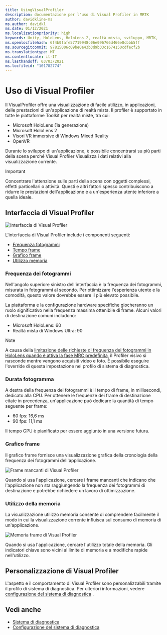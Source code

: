 ```yaml
---
title: UsingVisualProfiler
description: documentazione per l'uso di Visual Profiler in MRTK
author: davidkline-ms
ms.author: davidkl
ms.date: 01/12/2021
ms.localizationpriority: high
keywords: Unity, HoloLens, HoloLens 2, realtà mista, sviluppo, MRTK,
ms.openlocfilehash: 6f4b0fafe57719948c06e096766d466e8cbbb5ff
ms.sourcegitcommit: 97815006c09be0a43b3d9b33c1674150cdfecf2b
ms.translationtype: MT
ms.contentlocale: it-IT
ms.lasthandoff: 03/03/2021
ms.locfileid: "101782774"
---
```

# <a name="using-the-visual-profiler"></a>Uso di Visual Profiler

Il VisualProfiler offre una visualizzazione di facile utilizzo, in applicazioni, delle prestazioni di un'applicazione di realtà mista. Il profiler è supportato in tutte le piattaforme Toolkit per realtà miste, tra cui:

- Microsoft HoloLens (1a generazione)
- Microsoft HoloLens 2
- Visori VR immersive di Windows Mixed Reality
- OpenVR

Durante lo sviluppo di un'applicazione, è possibile concentrarsi su più parti della scena perché Visual Profiler Visualizza i dati relativi alla visualizzazione corrente.

> [!IMPORTANT]
> Concentrare l'attenzione sulle parti della scena con oggetti complessi, effetti particellari o attività. Questi e altri fattori spesso contribuiscono a ridurre le prestazioni dell'applicazione e a un'esperienza utente inferiore a quella ideale.

## <a name="visual-profiler-interface"></a>Interfaccia di Visual Profiler

![Interfaccia di Visual Profiler](../Images/Diagnostics/VisualProfiler.png)

L'interfaccia di Visual Profiler include i componenti seguenti:

- [Frequenza fotogrammi](#frame-rate)
- [Tempo frame](#frame-time)
- [Grafico frame](#frame-graph)
- [Utilizzo memoria](#memory-utilization)

### <a name="frame-rate"></a>Frequenza dei fotogrammi

Nell'angolo superiore sinistro dell'interfaccia è la frequenza dei fotogrammi, misurata in fotogrammi al secondo. Per ottimizzare l'esperienza utente e la comodità, questo valore dovrebbe essere il più elevato possibile.

La piattaforma e la configurazione hardware specifiche giocheranno un ruolo significativo nella frequenza massima ottenibile di frame. Alcuni valori di destinazione comuni includono:

- Microsoft HoloLens: 60
- Realtà mista di Windows Ultra: 90

> [!NOTE]
> A causa della [limitazione delle richieste di frequenza dei fotogrammi in HoloLens quando è attiva la fase MRC predefinita](https://docs.microsoft.com/windows/mixed-reality/mixed-reality-capture-for-developers#what-to-expect-when-mrc-is-enabled-on-hololens), il Profiler visivo si nasconde mentre vengono acquisiti video e foto. È possibile eseguire l'override di questa impostazione nel profilo di sistema di diagnostica.

### <a name="frame-time"></a>Durata fotogramma

A destra della frequenza dei fotogrammi è il tempo di frame, in millisecondi, dedicato alla CPU. Per ottenere le frequenze dei frame di destinazione citate in precedenza, un'applicazione può dedicare la quantità di tempo seguente per frame:

- 60 fps: 16,6 ms
- 90 fps: 11,1 ms

Il tempo GPU è pianificato per essere aggiunto in una versione futura.

### <a name="frame-graph"></a>Grafico frame

Il grafico frame fornisce una visualizzazione grafica della cronologia della frequenza dei fotogrammi dell'applicazione.

![Frame mancanti di Visual Profiler](../Images/Diagnostics/VisualProfilerMissedFrames.png)

Quando si usa l'applicazione, cercare i frame mancanti che indicano che l'applicazione non sta raggiungendo la frequenza dei fotogrammi di destinazione e potrebbe richiedere un lavoro di ottimizzazione.

### <a name="memory-utilization"></a>Utilizzo della memoria

La visualizzazione utilizzo memoria consente di comprendere facilmente il modo in cui la visualizzazione corrente influisca sul consumo di memoria di un'applicazione.

![Memoria frame di Visual Profiler](../Images/Diagnostics/VisualProfilerMemory.png)

Quando si usa l'applicazione, cercare l'utilizzo totale della memoria. Gli indicatori chiave sono vicini al limite di memoria e a modifiche rapide nell'utilizzo.

## <a name="customizing-the-visual-profiler"></a>Personalizzazione di Visual Profiler

L'aspetto e il comportamento di Visual Profiler sono personalizzabili tramite il profilo di sistema di diagnostica. Per ulteriori informazioni, vedere [configurazione del sistema di diagnostica](ConfiguringDiagnostics.md) .

## <a name="see-also"></a>Vedi anche

- [Sistema di diagnostica](DiagnosticsSystemGettingStarted.md)
- [Configurazione del sistema di diagnostica](ConfiguringDiagnostics.md)
